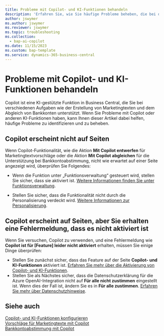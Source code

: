 ```yaml
---
title: Probleme mit Copilot- und KI-Funktionen behandeln
description: 'Erfahren Sie, wie Sie häufige Probleme beheben, die bei der Arbeit mit Copilot- und KI-Funktionen in Business Central auftreten können.'
author: jswymer
ms.author: jswymer
ms.reviewer: jswymer
ms.topic: troubleshooting
ms.collection:
  - bap-ai-copilot
ms.date: 11/15/2023
ms.custom: bap-template
ms.service: dynamics-365-business-central
---
```

# Probleme mit Copilot- und KI-Funktionen behandeln

Copilot ist eine KI-gestützte Funktion in Business Central, die Sie bei verschiedenen Aufgaben wie der Erstellung von Marketingtexten und dem Abgleich von Bankkonten unterstützt. Wenn Sie Probleme mit Copilot oder anderen KI-Funktionen haben, kann Ihnen dieser Artikel dabei helfen, häufige Probleme zu identifizieren und zu beheben.

## Copilot erscheint nicht auf Seiten

Wenn Copilot-Funktionalität, wie die Aktion **Mit Copilot entwerfen** für Marketingtextvorschläge oder die Aktion **Mit Copilot abgleichen** für die Unterstützung bei Bankkontoabstimmung, nicht wie erwartet auf einer Seite angezeigt wird, überprüfen Sie Folgendes:

- Wenn die Funktion unter „Funktionsverwaltung“ gesteuert wird, stellen Sie sicher, dass sie aktiviert ist. [Weitere Informationen finden Sie unter Funktionsverwaltung](admin-feature-management.md).

- Stellen Sie sicher, dass die Funktionalität nicht durch die Personalisierung verdeckt wird. [Weitere Informationen zur Personalisierung](ui-personalization-user.md).

## Copilot erscheint auf Seiten, aber Sie erhalten eine Fehlermeldung, dass es nicht aktiviert ist

Wenn Sie versuchen, Copilot zu verwenden, und eine Fehlermeldung wie **Copilot ist für \[Feature\] leider nicht aktiviert** erhalten, müssen Sie einige Dinge überprüfen:

- Stellen Sie zunächst sicher, dass das Feature auf der Seite **Copilot- und KI-Funktionen** aktiviert ist. [Erfahren Sie mehr über die Aktivierung von Copilot- und KI-Funktionen](enable-ai.md#activate-features). 
- Stellen Sie als Nächstes sicher, dass die Datenschutzerklärung für die Azure OpenAI-Integration nicht auf **Für alle nicht zustimmen** eingestellt ist. Wenn dies der Fall ist, ändern Sie es in **Für alle zustimmen**. [Erfahren Sie mehr über Datenschutzhinweise](privacy-notices-status.md).

## Siehe auch 

[Copilot- und KI-Funktionen konfigurieren](enable-ai.md)  
[Vorschläge für Marketingtexte mit Copilot](ai-overview.md)  
[Bankkontoabstimmung mit Copilot](bank-reconciliation-with-copilot.md)  
